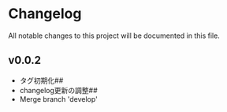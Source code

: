 # Changelog

All notable changes to this project will be documented in this file.
## v0.0.2
- タグ初期化## 
- changelog更新の調整## 
- Merge branch 'develop'